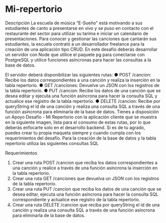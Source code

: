 # Mi-repertorio

Descripción
La escuela de música “E-Sueño” está motivando a sus estudiantes de canto a presentarse
en vivo y se puso en contacto con el restaurante del sector para utilizar su tarima e iniciar un
calendario de presentaciones. Para conocer y gestionar las canciones que cantarán sus
estudiantes, la escuela contrató a un desarrollador freelance para la creación de una
aplicación tipo CRUD.
En este desafío deberás desarrollar un servidor con Node que utilice el paquete pg para
conectarse con PostgreSQL y utilice funciones asíncronas para hacer las consultas a la
base de datos.

El servidor deberá disponibilizar las siguientes rutas:
● POST /cancion: Recibe los datos correspondientes a una canción y realiza la
inserción en la tabla repertorio.
● GET /canciones: Devuelve un JSON con los registros de la tabla repertorio.
● PUT /cancion: Recibe los datos de una canción que se desea editar y ejecuta una
función asíncrona para hacer la consulta SQL y actualice ese registro de la tabla
repertorio.
● DELETE /cancion: Recibe por queryString el id de una canción y realiza una consulta
SQL a través de una función asíncrona para eliminarla de la base de datos.
Tienes a disposición un Apoyo Desafío - Mi Repertorio con la aplicación cliente que se
muestra en la siguiente imagen, lista para el consumo de estas rutas, por lo que deberás
enfocarte solo en el desarrollo backend.
Si es de tu agrado, puedes crear tu propia maqueta siempre y cuando cumpla con los
requerimientos del desafío. Para la creación de la base de datos y la tabla repertorio utiliza
las siguientes consultas SQL

Requerimientos
1. Crear una ruta POST /cancion que reciba los datos correspondientes a una canción y
realice a través de una función asíncrona la inserción en la tabla repertorio.
2. Crear una ruta GET /canciones que devuelva un JSON con los registros de la tabla
repertorio.
3. Crear una ruta PUT /cancion que reciba los datos de una canción que se desea
editar, ejecuta una función asíncrona para hacer la consulta SQL correspondiente y
actualice ese registro de la tabla repertorio.
4. Crear una ruta DELETE /cancion que reciba por queryString el id de una canción y
realiza una consulta SQL a través de una función asíncrona para eliminarla de la
base de datos.
